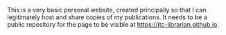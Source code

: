 This is a very basic personal website, created principally so that I can legitimately host and share copies of my publications. It needs to be a public repository for the page to be visible at https://jtc-librarian.github.io.
